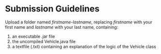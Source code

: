 # Submission Guidelines

Upload a folder named _firstname-lastname_, replacing _firstname_ with your first name and _lastname_ with your last name,
containing:

1. an executable .jar file
2. the uncompiled Vehicle.java file
3. a textfile (.txt) containing an explanation of the logic of the Vehicle class


